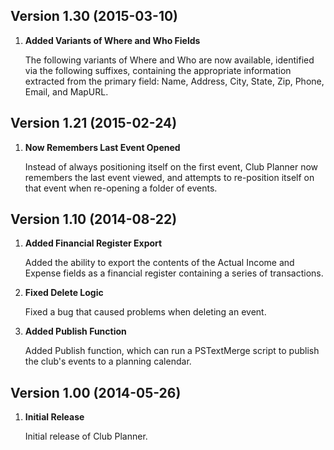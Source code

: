 
## Version 1.30 (2015-03-10)

1. **Added Variants of Where and Who Fields**

    The following variants of Where and Who are now available, identified via the following suffixes, containing the appropriate information extracted from the primary field: Name, Address, City, State, Zip, Phone, Email, and MapURL.


## Version 1.21 (2015-02-24)

1. **Now Remembers Last Event Opened**

    Instead of always positioning itself on the first event, Club Planner now remembers the last event viewed, and attempts to re-position itself on that event when re-opening a folder of events.


## Version 1.10 (2014-08-22)

1. **Added Financial Register Export**

    Added the ability to export the contents of the Actual Income and Expense fields as a financial register containing a series of transactions.

2. **Fixed Delete Logic**

    Fixed a bug that caused problems when deleting an event.

3. **Added Publish Function**

    Added Publish function, which can run a PSTextMerge script to publish the club's events to a planning calendar.


## Version 1.00 (2014-05-26)

1. **Initial Release**

    Initial release of Club Planner.

